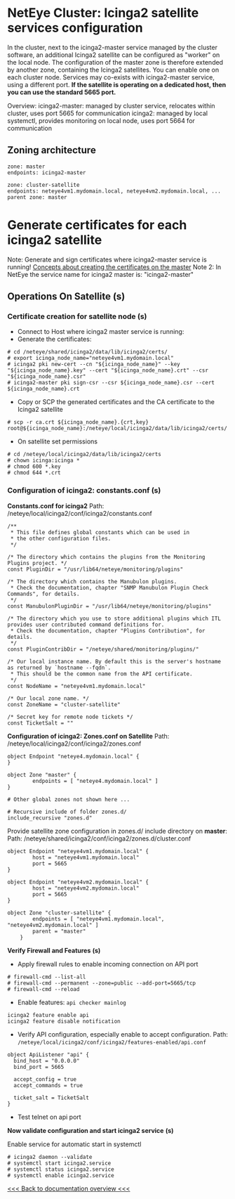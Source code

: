 # NetEye Cluster: Icinga2 satellite services configuration

In the cluster, next to the icinga2-master service managed by the cluster software, an additional Icinga2 satellite can be configured as "worker" on the local node.
The configuration of the master zone is therefore extended by another zone, containing the Icinga2 satellites. You can enable one on each cluster node. Services may co-exists with icinga2-master service, using a different port.
__If the satellite is operating on a dedicated host, then you can use the standard 5665 port.__

Overview:
icinga2-master: managed by cluster service, relocates within cluster, uses port 5665 for communication
icinga2: managed by local systemctl, provides monitoring on local node, uses port 5664 for communication

## Zoning architecture

```
zone: master
endpoints: icinga2-master

zone: cluster-satellite
endpoints: neteye4vm1.mydomain.local, neteye4vm2.mydomain.local, ... 
parent zone: master
```

# Generate certificates for each icinga2 satellite
Note: Generate and sign certificates where icinga2-master service is running!
[Concepts about creating the certificates on the master](https://icinga.com/docs/icinga2/snapshot/doc/06-distributed-monitoring/#create-ca-on-the-master)
Note 2: In NetEye the service name for icinga2 master is: "icinga2-master"

## Operations On Satellite (s)
### Certificate creation for satellite node (s)

- Connect to Host where icinga2 master service is running:
- Generate the certificates:
```
# cd /neteye/shared/icinga2/data/lib/icinga2/certs/
# export icinga_node_name="neteye4vm1.mydomain.local"
# icinga2 pki new-cert --cn "${icinga_node_name}" --key "${icinga_node_name}.key" --cert "${icinga_node_name}.crt" --csr "${icinga_node_name}.csr"
# icinga2-master pki sign-csr --csr ${icinga_node_name}.csr --cert ${icinga_node_name}.crt
```
- Copy or SCP the generated certificates and the CA certificate to the Icinga2 satellite
```
# scp -r ca.crt ${icinga_node_name}.{crt,key} root@${icinga_node_name}:/neteye/local/icinga2/data/lib/icinga2/certs/
```
- On satellite set permissions
```
# cd /neteye/local/icinga2/data/lib/icinga2/certs
# chown icinga:icinga *
# chmod 600 *.key
# chmod 644 *.crt
```
### Configuration of icinga2: constants.conf (s)

**Constants.conf for icinga2**
Path: /neteye/local/icinga2/conf/icinga2/constants.conf
```
/**
 * This file defines global constants which can be used in
 * the other configuration files.
 */

/* The directory which contains the plugins from the Monitoring Plugins project. */
const PluginDir = "/usr/lib64/neteye/monitoring/plugins"

/* The directory which contains the Manubulon plugins.
 * Check the documentation, chapter "SNMP Manubulon Plugin Check Commands", for details.
 */
const ManubulonPluginDir = "/usr/lib64/neteye/monitoring/plugins"

/* The directory which you use to store additional plugins which ITL provides user contributed command definitions for.
 * Check the documentation, chapter "Plugins Contribution", for details.
 */
const PluginContribDir = "/neteye/shared/monitoring/plugins/"

/* Our local instance name. By default this is the server's hostname as returned by `hostname --fqdn`.
 * This should be the common name from the API certificate.
 */
const NodeName = "neteye4vm1.mydomain.local"

/* Our local zone name. */
const ZoneName = "cluster-satellite"

/* Secret key for remote node tickets */
const TicketSalt = ""
```


**Configuration of icinga2: Zones.conf on Satellite**
Path: /neteye/local/icinga2/conf/icinga2/zones.conf
```
object Endpoint "neteye4.mydomain.local" {
}

object Zone "master" {
        endpoints = [ "neteye4.mydomain.local" ]
}

# Other global zones not shown here ...

# Recursive include of folder zones.d/
include_recursive "zones.d"
```
Provide satellite zone configuration in zones.d/ include directory on **master**:
Path: /neteye/shared/icinga2/conf/icinga2/zones.d/cluster.conf

```
object Endpoint "neteye4vm1.mydomain.local" {
        host = "neteye4vm1.mydomain.local"
        port = 5665
}

object Endpoint "neteye4vm2.mydomain.local" {
        host = "neteye4vm2.mydomain.local"
        port = 5665
}

object Zone "cluster-satellite" {
        endpoints = [ "neteye4vm1.mydomain.local", "neteye4vm2.mydomain.local" ]
        parent = "master"
    }
```

__Verify Firewall and Features__ **(s)**
- Apply firewall rules to enable incoming connection on API port
```
# firewall-cmd --list-all
# firewall-cmd --permanent --zone=public --add-port=5665/tcp
# firewall-cmd --reload
```
- Enable features: `api checker mainlog`
```
icinga2 feature enable api
icinga2 feature disable notification
```
- Verify API configuration, especially enable to accept configuration.
  Path: `/neteye/local/icinga2/conf/icinga2/features-enabled/api.conf`
```
object ApiListener "api" {
  bind_host = "0.0.0.0"
  bind_port = 5665

  accept_config = true
  accept_commands = true
  
  ticket_salt = TicketSalt
}
```
- Test telnet on api port


__Now validate configuration and start icinga2 service__ **(s)**

Enable service for automatic start in systemctl
```
# icinga2 daemon --validate
# systemctl start icinga2.service
# systemctl status icinga2.service
# systemctl enable icinga2.service
```

[<<< Back to documentation overview <<<](./README.md)
